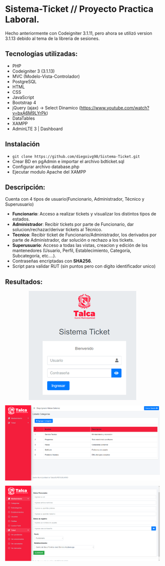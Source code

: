 # Sistema-Ticket // Proyecto Practica Laboral.

Hecho anteriormente con Codeigniter 3.1.11, pero ahora se utilizó version 3.1.13 debido al tema de la libreria de sesiones.

## Tecnologías utilizadas:
- PHP
- Codeigniter 3 (3.1.13)
- MVC (Modelo-Vista-Controlador)
- PostgreSQL
- HTML
- CSS
- JavaScript
- Bootstrap 4
- jQuery (ajax) -> Select Dinamico (https://www.youtube.com/watch?v=bxA6M9LYrPk)
- DataTables
- XAMPP
- AdminLTE 3 | Dashboard

## Instalación
- ```git clone https://github.com/diegoivg98/Sistema-Ticket.git```
- Crear BD en pgAdmin e importar el archivo bdticket.sql
- Configurar archivo database.php 
- Ejecutar modulo Apache del XAMPP 

## Descripción:

Cuenta con 4 tipos de usuario(Funcionario, Administrador, Técnico y Superusuario)
- **Funcionario**: Acceso a realizar tickets y visualizar los distintos tipos de estados.
- **Administrador**: Recibir tickets por parte de Funcionario, dar solucion/rechazar/derivar tickets al Técnico.
- **Tecnico**: Recibir ticket de Funcionario/Administrador, los derivados por parte de Administrador, dar solución o rechazo a los tickets.
- **Superusuario**: Acceso a todas las vistas, creacion y edición de los mantenedores (Usuario, Perfil, Establecimiento, Categoría, Subcategoría, etc....). 
- Contraseñas encriptadas con **SHA256**.
- Script para validar RUT (sin puntos pero con digito identificador unico)

## Resultados:
<p align="center">
  <img src="https://github.com/diegoivg98/Sistema-Ticket/blob/main/res/login.png" width="350" title="login">
</p>

<p align="center">
  <img src="https://github.com/diegoivg98/Sistema-Ticket/blob/main/res/dashboard.png" width="650" title="dashboard">
</p>

<p align="center">
  <img src="https://github.com/diegoivg98/Sistema-Ticket/blob/main/res/form.png" width="650" title="form">
</p>
